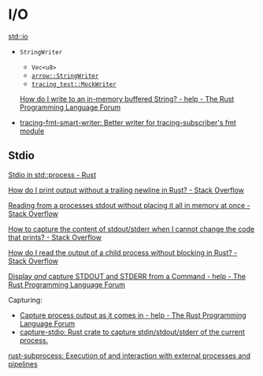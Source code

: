 # I/O
[std::io](https://doc.rust-lang.org/nightly/std/io/index.html)

- `StringWriter`
  - `Vec<u8>`
  - [`arrow::StringWriter`](https://github.com/apache/arrow-rs/blob/1fa7afdb84857e10b8749be01b8fb3fae09baf93/arrow/src/util/string_writer.rs)
  - [`tracing_test::MockWriter`](https://github.com/dbrgn/tracing-test/blob/0ed1c1ca42f0224a75070a7d7425ec1a2270dfd0/tracing-test/src/subscriber.rs)

  [How do I write to an in-memory buffered String? - help - The Rust Programming Language Forum](https://users.rust-lang.org/t/how-do-i-write-to-an-in-memory-buffered-string/45035)

- [tracing-fmt-smart-writer: Better writer for tracing-subscriber's fmt module](https://github.com/DoumanAsh/tracing-fmt-smart-writer)

## Stdio
[Stdio in std::process - Rust](https://doc.rust-lang.org/std/process/struct.Stdio.html)

[How do I print output without a trailing newline in Rust? - Stack Overflow](https://stackoverflow.com/questions/37531903/how-do-i-print-output-without-a-trailing-newline-in-rust)

[Reading from a processes stdout without placing it all in memory at once - Stack Overflow](https://stackoverflow.com/questions/32012986/reading-from-a-processes-stdout-without-placing-it-all-in-memory-at-once)

[How to capture the content of stdout/stderr when I cannot change the code that prints? - Stack Overflow](https://stackoverflow.com/questions/72185130/how-to-capture-the-content-of-stdout-stderr-when-i-cannot-change-the-code-that-p)

[How do I read the output of a child process without blocking in Rust? - Stack Overflow](https://stackoverflow.com/questions/34611742/how-do-i-read-the-output-of-a-child-process-without-blocking-in-rust)

[Display *and* capture STDOUT and STDERR from a Command - help - The Rust Programming Language Forum](https://users.rust-lang.org/t/display-and-capture-stdout-and-stderr-from-a-command/81296)

Capturing:
- [Capture process output as it comes in - help - The Rust Programming Language Forum](https://users.rust-lang.org/t/capture-process-output-as-it-comes-in/83787)
- [capture-stdio: Rust crate to capture stdin/stdout/stderr of the current process.](https://github.com/jiegec/capture-stdio)

[rust-subprocess: Execution of and interaction with external processes and pipelines](https://github.com/hniksic/rust-subprocess)